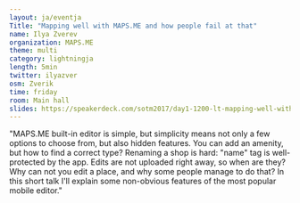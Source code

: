 ```yaml
---
layout: ja/eventja
Title: "Mapping well with MAPS.ME and how people fail at that"
name: Ilya Zverev
organization: MAPS.ME
theme: multi
category: lightningja
length: 5min
twitter: ilyazver
osm: Zverik
time: friday
room: Main hall
slides: https://speakerdeck.com/sotm2017/day1-1200-lt-mapping-well-with-mapsme
---
```

"MAPS.ME built-in editor is simple, but simplicity means not only a few options to choose from, but also hidden features. You can add an amenity, but how to find a correct type? Renaming a shop is hard: "name" tag is well-protected by the app. Edits are not uploaded right away, so when are they? Why can not you edit a place, and why some people manage to do that? In this short talk I'll explain some non-obvious features of the most popular mobile editor."

